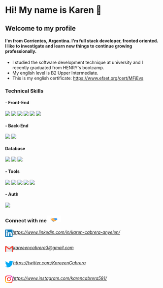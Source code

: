 # Hi! My name is Karen 👋 

## Welcome to my profile 

#### I'm from Corrientes, Argentina. I'm full stack developer, fronted oriented. I like to investigate and learn new things to continue growing professionally.
- I studied the software development technique at university and I recently graduated from HENRY's bootcamp.
- My english level is B2 Upper Intermediate.
- This is my english certificate: https://www.efset.org/cert/MFjEvs

### Technical Skills

#### - Front-End
<a src="https://www.w3schools.com/html/"><img src="https://img.icons8.com/color/48/000000/html-5.png"/></a>
<a src="https://www.w3schools.com/css/"><img src="https://img.icons8.com/color/48/000000/css3.png"/></a>
<a src="https://www.javascript.com/"><img src="https://img.icons8.com/color/48/000000/javascript.png"/></a>
<a src="https://reactjs.org/"><img src="https://img.icons8.com/color/48/000000/react-native.png"/></a>
<a src="https://github.com/"><img src="https://img.icons8.com/color/48/000000/redux.png"/></a>
<a src="https://github.com/"><img src="https://img.icons8.com/color/48/000000/material-ui.png"/></a>

#### - Back-End
<a src="https://nodejs.org/"><img src="https://img.icons8.com/color/48/000000/nodejs.png"/></a>
<a src="https://nodejs.org/"><img src="https://img.icons8.com/color/48/000000/express-js.png"/></a>

#### Database
<a src="https://github.com/"><img src="https://img.icons8.com/color/48/000000/postgreesql.png"/></a>
<a src="https://github.com/"><img src="https://img.icons8.com/color/48/000000/mysql-logo.png"/></a>
<a src="https://github.com/"><img src="https://icons8.com/icon/8rKdRqZFLurS/mongodb-a-cross-platform-document-oriented-database-program"/></a>


#### - Tools
<a src="https://visualstudio.microsoft.com/"><img src="https://img.icons8.com/color/48/000000/visual-studio.png"/></a>
<a src="https://github.com/"><img src="https://img.icons8.com/color/48/000000/github--v1.png"/></a>
<a src="https://github.com/"><img src="https://img.icons8.com/color/48/000000/figma--v1.png"/></a>
<a src="https://github.com/"><img src="https://img.icons8.com/color/48/000000/trello.png"/></a>
<a src="https://www.npmjs.com/"><img src="https://img.icons8.com/color/48/000000/npm.png"/></a>

#### - Auth
<a src="https://github.com/"><img src="https://img.icons8.com/color/48/000000/firebase.png"/></a>


### Connect with me<img src="https://github.com/SatYu26/SatYu26/blob/master/Assets/Handshake.gif" height="22px">

  <a href="https://www.linkedin.com/in/karen-cabrera-anyelen/">
    <img align="left" alt="Karen Cabrera | Linkedin" width="24px" src="https://github.com/SatYu26/SatYu26/blob/master/Assets/Linkedin.svg" />
    <h6>https://www.linkedin.com/in/karen-cabrera-anyelen/<h6/>
  </a> 
  <a href="mailto:kareeencabrera3@gmail.com">
    <img align="left" alt="Karen Cabrera | Gmail" width="26px" src="https://github.com/SatYu26/SatYu26/blob/master/Assets/Gmail.svg" />
    <h6>kareeencabrera3@gmail.com<h6/>
  </a>
  <a href="https://twitter.com/KareeenCabrera">
    <img align="left" alt="Karen Cabrera | Twitter" width="26px" src="https://github.com/SatYu26/SatYu26/blob/master/Assets/Twitter.svg" />
    <h6>https://twitter.com/KareeenCabrera<h6/>
  </a>
  <a href="https://www.instagram.com/karencabrera581/">
    <img align="left" alt="Karen Cabrera | Instagram" width="24px" src="https://github.com/SatYu26/SatYu26/blob/master/Assets/Instagram.svg" />
    <h6>https://www.instagram.com/karencabrera581/<h6/>
  </a> &nbsp;&nbsp;



<br><br>


<!--
**karencabrera27/karencabrera27** is a ✨ _special_ ✨ repository because its `README.md` (this file) appears on your GitHub profile.

Here are some ideas to get you started:

- 🔭 I’m currently working on ...
- 🌱 I’m currently learning ...
- 👯 I’m looking to collaborate on ...
- 🤔 I’m looking for help with ...
- 💬 Ask me about ...
- 📫 How to reach me: ...
- 😄 Pronouns: ...
- ⚡ Fun fact: ...
-->
